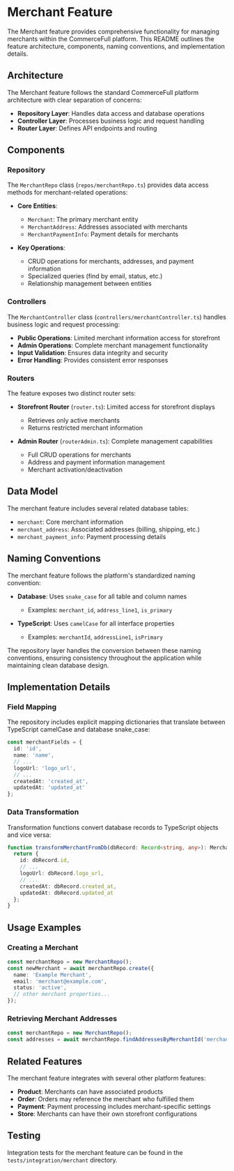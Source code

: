 # Merchant Feature

The Merchant feature provides comprehensive functionality for managing merchants within the CommerceFull platform. This README outlines the feature architecture, components, naming conventions, and implementation details.

## Architecture

The Merchant feature follows the standard CommerceFull platform architecture with clear separation of concerns:

- **Repository Layer**: Handles data access and database operations
- **Controller Layer**: Processes business logic and request handling
- **Router Layer**: Defines API endpoints and routing

## Components

### Repository

The `MerchantRepo` class (`repos/merchantRepo.ts`) provides data access methods for merchant-related operations:

- **Core Entities**:
  - `Merchant`: The primary merchant entity
  - `MerchantAddress`: Addresses associated with merchants
  - `MerchantPaymentInfo`: Payment details for merchants

- **Key Operations**:
  - CRUD operations for merchants, addresses, and payment information
  - Specialized queries (find by email, status, etc.)
  - Relationship management between entities

### Controllers

The `MerchantController` class (`controllers/merchantController.ts`) handles business logic and request processing:

- **Public Operations**: Limited merchant information access for storefront
- **Admin Operations**: Complete merchant management functionality
- **Input Validation**: Ensures data integrity and security
- **Error Handling**: Provides consistent error responses

### Routers

The feature exposes two distinct router sets:

- **Storefront Router** (`router.ts`): Limited access for storefront displays
  - Retrieves only active merchants
  - Returns restricted merchant information
  
- **Admin Router** (`routerAdmin.ts`): Complete management capabilities
  - Full CRUD operations for merchants
  - Address and payment information management
  - Merchant activation/deactivation

## Data Model

The merchant feature includes several related database tables:

- `merchant`: Core merchant information
- `merchant_address`: Associated addresses (billing, shipping, etc.)
- `merchant_payment_info`: Payment processing details

## Naming Conventions

The merchant feature follows the platform's standardized naming convention:

- **Database**: Uses `snake_case` for all table and column names
  - Examples: `merchant_id`, `address_line1`, `is_primary`

- **TypeScript**: Uses `camelCase` for all interface properties
  - Examples: `merchantId`, `addressLine1`, `isPrimary`

The repository layer handles the conversion between these naming conventions, ensuring consistency throughout the application while maintaining clean database design.

## Implementation Details

### Field Mapping

The repository includes explicit mapping dictionaries that translate between TypeScript camelCase and database snake_case:

```typescript
const merchantFields = {
  id: 'id',
  name: 'name',
  // ...
  logoUrl: 'logo_url',
  // ...
  createdAt: 'created_at',
  updatedAt: 'updated_at'
};
```

### Data Transformation

Transformation functions convert database records to TypeScript objects and vice versa:

```typescript
function transformMerchantFromDb(dbRecord: Record<string, any>): Merchant {
  return {
    id: dbRecord.id,
    // ...
    logoUrl: dbRecord.logo_url,
    // ...
    createdAt: dbRecord.created_at,
    updatedAt: dbRecord.updated_at
  };
}
```

## Usage Examples

### Creating a Merchant

```typescript
const merchantRepo = new MerchantRepo();
const newMerchant = await merchantRepo.create({
  name: 'Example Merchant',
  email: 'merchant@example.com',
  status: 'active',
  // other merchant properties...
});
```

### Retrieving Merchant Addresses

```typescript
const merchantRepo = new MerchantRepo();
const addresses = await merchantRepo.findAddressesByMerchantId('merchant-id-123');
```

## Related Features

The merchant feature integrates with several other platform features:

- **Product**: Merchants can have associated products
- **Order**: Orders may reference the merchant who fulfilled them
- **Payment**: Payment processing includes merchant-specific settings
- **Store**: Merchants can have their own storefront configurations

## Testing

Integration tests for the merchant feature can be found in the `tests/integration/merchant` directory.
